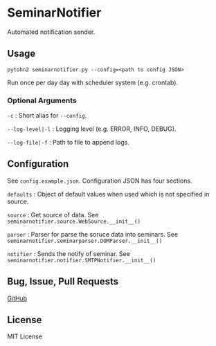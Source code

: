 # SeminarNotifier

Automated notification sender.

## Usage

```
pytohn2 seminarnotifier.py --config=<path to config JSON>
```

Run once per day day with scheduler system (e.g. crontab).

### Optional Arguments

`-c`
:   Short alias for `--config`.

`--log-level|-l`
:   Logging level (e.g. ERROR, INFO, DEBUG).

`--log-file|-f`
:   Path to file to append logs.


## Configuration

See `config.example.json`. Configuration JSON has four sections. 

`defaults`
:   Object of default values when used which is not specified in source.

`source`
:   Get source of data. See `seminarnotifier.source.WebSource.__init__()`

`parser`
:   Parser for parse the soruce data into seminars. See `seminarnotifier.seminarparser.DOMParser.__init__()`

`notifier`
:   Sends the notify of seminar. See `seminarnotifier.notifier.SMTPNotifier.__init__()`


## Bug, Issue, Pull Requests

[GitHub](https://github.com/ukatama/seminarnotifier/issues)


## License

MIT License
